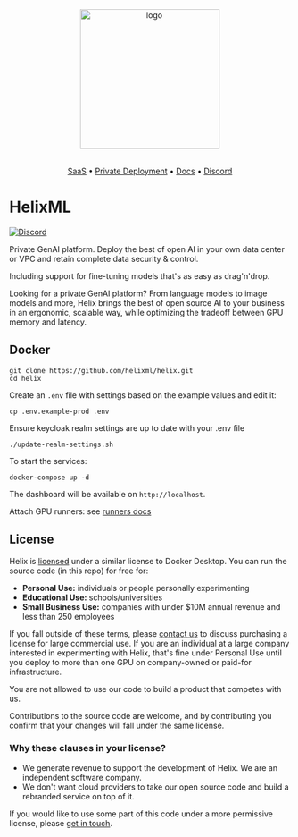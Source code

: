 <div align="center">

<img alt="logo" src="https://tryhelix.ai/assets/img/CDfWIfha3--900.webp" width="250px">

<br/>
<br/>

</div>

<p align="center">
  <a href="https://app.tryhelix.ai/">SaaS</a> •
  <a href="https://docs.helix.ml/docs/controlplane">Private Deployment</a> •
  <a href="https://docs.helix.ml/docs/overview">Docs</a> •
  <a href="https://discord.gg/VJftd844GE">Discord</a>
</p>


# HelixML

[![Discord](https://dcbadge.vercel.app/api/server/VJftd844GE?style=flat&compact=true)](https://discord.gg/VJftd844GE)

Private GenAI platform. Deploy the best of open AI in your own data center or VPC and retain complete data security & control.

Including support for fine-tuning models that's as easy as drag'n'drop.

Looking for a private GenAI platform? From language models to image models and more, Helix brings the best of open source AI to your business in an ergonomic, scalable way, while optimizing the tradeoff between GPU memory and latency.

## Docker

```
git clone https://github.com/helixml/helix.git
cd helix
```

Create an `.env` file with settings based on the example values and edit it:

```
cp .env.example-prod .env
```

Ensure keycloak realm settings are up to date with your .env file
```
./update-realm-settings.sh
```

To start the services:

```
docker-compose up -d
```

The dashboard will be available on `http://localhost`.

Attach GPU runners: see [runners docs](https://docs.helix.ml/helix/private-deployment/controlplane/#attaching-a-runner)

## License

Helix is [licensed](https://github.com/helixml/helix/blob/main/LICENSE.md) under a similar license to Docker Desktop. You can run the source code (in this repo) for free for:

* **Personal Use:** individuals or people personally experimenting
* **Educational Use:** schools/universities
* **Small Business Use:** companies with under $10M annual revenue and less than 250 employees

If you fall outside of these terms, please [contact us](mailto:founders@helix.ml) to discuss purchasing a license for large commercial use. If you are an individual at a large company interested in experimenting with Helix, that's fine under Personal Use until you deploy to more than one GPU on company-owned or paid-for infrastructure.

You are not allowed to use our code to build a product that competes with us.

Contributions to the source code are welcome, and by contributing you confirm that your changes will fall under the same license.


### Why these clauses in your license?

* We generate revenue to support the development of Helix. We are an independent software company.
* We don't want cloud providers to take our open source code and build a rebranded service on top of it.

If you would like to use some part of this code under a more permissive license, please [get in touch](mailto:founders@helix.ml).
